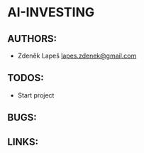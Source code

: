 # AI-INVESTING

## AUTHORS:

- Zdeněk Lapeš <lapes.zdenek@gmail.com>

## TODOS:

- Start project

## BUGS:

## LINKS:
